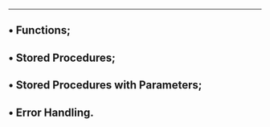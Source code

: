 ---------------------------------------------------------------
• Functions;
---------------------------------------------------------------
• Stored Procedures;
---------------------------------------------------------------
• Stored Procedures with Parameters;
---------------------------------------------------------------
• Error Handling.
---------------------------------------------------------------
